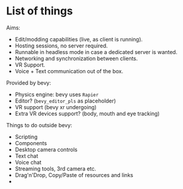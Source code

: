 # List of things

Aims:

- Edit/modding capabilities (live, as client is running).
- Hosting sessions, no server required.
- Runnable in headless mode in case a dedicated server is wanted.
- Networking and synchronization between clients.
- VR Support.
- Voice + Text communication out of the box.

Provided by bevy:

- Physics engine: bevy uses `Rapier`
- Editor? (`bevy_editor_pls` as placeholder)
- VR support (bevy xr undergoing)
- Extra VR devices support? (body, mouth and eye tracking)

Things to do outside bevy:

- Scripting
- Components
- Desktop camera controls
- Text chat
- Voice chat
- Streaming tools, 3rd camera etc.
- Drag'n'Drop, Copy/Paste of resources and links
- 
